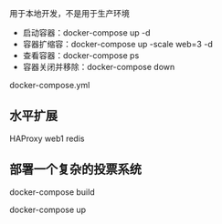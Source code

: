 用于本地开发，不是用于生产环境

* 启动容器：docker-compose up -d
* 容器扩缩容：docker-compose up -scale web=3 -d
* 查看容器：docker-compose ps
* 容器关闭并移除：docker-compose down

docker-compose.yml



## 水平扩展

HAProxy web1 redis

## 部署一个复杂的投票系统

docker-compose build

docker-compose up

